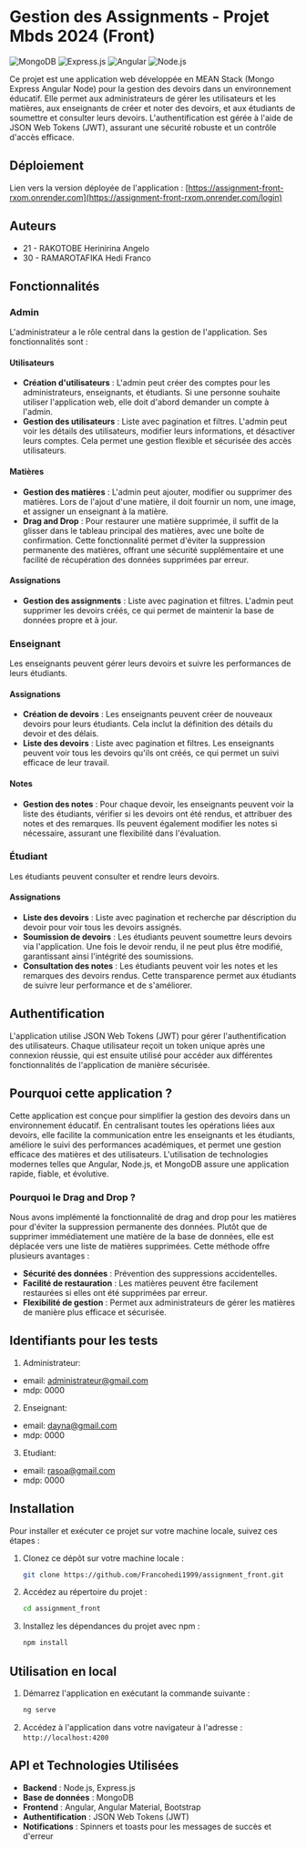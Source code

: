 # Gestion des Assignments - Projet Mbds 2024 (Front)

![MongoDB](https://img.icons8.com/color/48/000000/mongodb.png)    ![Express.js](https://img.icons8.com/color/48/000000/express.png)    ![Angular](https://img.icons8.com/color/48/000000/angularjs.png)    ![Node.js](https://img.icons8.com/color/48/000000/nodejs.png)

Ce projet est une application web développée en MEAN Stack (Mongo Express Angular Node) pour la gestion des devoirs dans un environnement éducatif. Elle permet aux administrateurs de gérer les utilisateurs et les matières, aux enseignants de créer et noter des devoirs, et aux étudiants de soumettre et consulter leurs devoirs. L'authentification est gérée à l'aide de JSON Web Tokens (JWT), assurant une sécurité robuste et un contrôle d'accès efficace.

## Déploiement
Lien vers la version déployée de l'application : [https://assignment-front-rxom.onrender.com](https://assignment-front-rxom.onrender.com/login)

## Auteurs
- 21 - RAKOTOBE Herinirina Angelo
- 30 - RAMAROTAFIKA Hedi Franco

  
## Fonctionnalités

### Admin
L'administrateur a le rôle central dans la gestion de l'application. Ses fonctionnalités sont :

#### Utilisateurs
- **Création d'utilisateurs** : L'admin peut créer des comptes pour les administrateurs, enseignants, et étudiants. Si une personne souhaite utiliser l'application web, elle doit d'abord demander un compte à l'admin.
- **Gestion des utilisateurs** : Liste avec pagination et filtres. L'admin peut voir les détails des utilisateurs, modifier leurs informations, et désactiver leurs comptes. Cela permet une gestion flexible et sécurisée des accès utilisateurs.

#### Matières
- **Gestion des matières** : L'admin peut ajouter, modifier ou supprimer des matières. Lors de l'ajout d'une matière, il doit fournir un nom, une image, et assigner un enseignant à la matière.
- **Drag and Drop** : Pour restaurer une matière supprimée, il suffit de la glisser dans le tableau principal des matières, avec une boîte de confirmation. Cette fonctionnalité permet d'éviter la suppression permanente des matières, offrant une sécurité supplémentaire et une facilité de récupération des données supprimées par erreur.

#### Assignations
- **Gestion des assignments** : Liste avec pagination et filtres. L'admin peut supprimer les devoirs créés, ce qui permet de maintenir la base de données propre et à jour.

### Enseignant
Les enseignants peuvent gérer leurs devoirs et suivre les performances de leurs étudiants.

#### Assignations
- **Création de devoirs** : Les enseignants peuvent créer de nouveaux devoirs pour leurs étudiants. Cela inclut la définition des détails du devoir et des délais.
- **Liste des devoirs** : Liste avec pagination et filtres. Les enseignants peuvent voir tous les devoirs qu'ils ont créés, ce qui permet un suivi efficace de leur travail.

#### Notes
- **Gestion des notes** : Pour chaque devoir, les enseignants peuvent voir la liste des étudiants, vérifier si les devoirs ont été rendus, et attribuer des notes et des remarques. Ils peuvent également modifier les notes si nécessaire, assurant une flexibilité dans l'évaluation.

### Étudiant
Les étudiants peuvent consulter et rendre leurs devoirs.

#### Assignations
- **Liste des devoirs** : Liste avec pagination et recherche par déscription du devoir pour voir tous les devoirs assignés.
- **Soumission de devoirs** : Les étudiants peuvent soumettre leurs devoirs via l'application. Une fois le devoir rendu, il ne peut plus être modifié, garantissant ainsi l'intégrité des soumissions.
- **Consultation des notes** : Les étudiants peuvent voir les notes et les remarques des devoirs rendus. Cette transparence permet aux étudiants de suivre leur performance et de s'améliorer.

## Authentification
L'application utilise JSON Web Tokens (JWT) pour gérer l'authentification des utilisateurs. Chaque utilisateur reçoit un token unique après une connexion réussie, qui est ensuite utilisé pour accéder aux différentes fonctionnalités de l'application de manière sécurisée.

## Pourquoi cette application ?
Cette application est conçue pour simplifier la gestion des devoirs dans un environnement éducatif. En centralisant toutes les opérations liées aux devoirs, elle facilite la communication entre les enseignants et les étudiants, améliore le suivi des performances académiques, et permet une gestion efficace des matières et des utilisateurs. L'utilisation de technologies modernes telles que Angular, Node.js, et MongoDB assure une application rapide, fiable, et évolutive.

### Pourquoi le Drag and Drop ?
Nous avons implémenté la fonctionnalité de drag and drop pour les matières pour d'éviter la suppression permanente des données. Plutôt que de supprimer immédiatement une matière de la base de données, elle est déplacée vers une liste de matières supprimées. Cette méthode offre plusieurs avantages :
- **Sécurité des données** : Prévention des suppressions accidentelles.
- **Facilité de restauration** : Les matières peuvent être facilement restaurées si elles ont été supprimées par erreur.
- **Flexibilité de gestion** : Permet aux administrateurs de gérer les matières de manière plus efficace et sécurisée.

## Identifiants pour les tests
1. Administrateur:
  - email:  administrateur@gmail.com
  - mdp:    0000
2. Enseignant:
  - email:  dayna@gmail.com
  - mdp:    0000
3. Etudiant:
  - email:  rasoa@gmail.com
  - mdp:    0000

## Installation
Pour installer et exécuter ce projet sur votre machine locale, suivez ces étapes :

1. Clonez ce dépôt sur votre machine locale :
   ```bash
   git clone https://github.com/Francohedi1999/assignment_front.git
   ```
2. Accédez au répertoire du projet :
   ```bash
   cd assignment_front
   ```
3. Installez les dépendances du projet avec npm :
   ```bash
   npm install
   ```

## Utilisation en local
1. Démarrez l'application en exécutant la commande suivante :
   ```bash
   ng serve
   ```
2. Accédez à l'application dans votre navigateur à l'adresse : `http://localhost:4200`

## API et Technologies Utilisées
- **Backend** : Node.js, Express.js
- **Base de données** : MongoDB
- **Frontend** : Angular, Angular Material, Bootstrap
- **Authentification** : JSON Web Tokens (JWT)
- **Notifications** : Spinners et toasts pour les messages de succès et d'erreur
